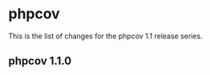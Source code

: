 phpcov
======

This is the list of changes for the phpcov 1.1 release series.

phpcov 1.1.0
------------


